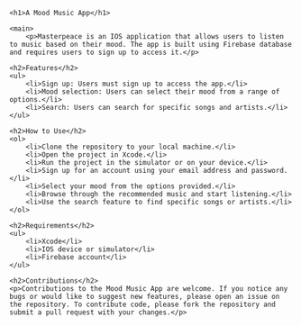 	<h1>A Mood Music App</h1>
	
	<main>
		<p>Masterpeace is an IOS application that allows users to listen to music based on their mood. The app is built using Firebase database and requires users to sign up to access it.</p>

	<h2>Features</h2>
	<ul>
		<li>Sign up: Users must sign up to access the app.</li>
		<li>Mood selection: Users can select their mood from a range of options.</li>
		<li>Search: Users can search for specific songs and artists.</li>
	</ul>

	<h2>How to Use</h2>
	<ol>
		<li>Clone the repository to your local machine.</li>
		<li>Open the project in Xcode.</li>
		<li>Run the project in the simulator or on your device.</li>
		<li>Sign up for an account using your email address and password.</li>
		<li>Select your mood from the options provided.</li>
		<li>Browse through the recommended music and start listening.</li>
		<li>Use the search feature to find specific songs or artists.</li>
	</ol>

	<h2>Requirements</h2>
	<ul>
		<li>Xcode</li>
		<li>IOS device or simulator</li>
		<li>Firebase account</li>
	</ul>

	<h2>Contributions</h2>
	<p>Contributions to the Mood Music App are welcome. If you notice any bugs or would like to suggest new features, please open an issue on the repository. To contribute code, please fork the repository and submit a pull request with your changes.</p>
	
</main>
</body>
</html>

